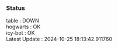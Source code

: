 ### Status


table : DOWN  
hogwarts : OK  
icy-bot : OK  
Latest Update : 2024-10-25 18:13:42.911760
